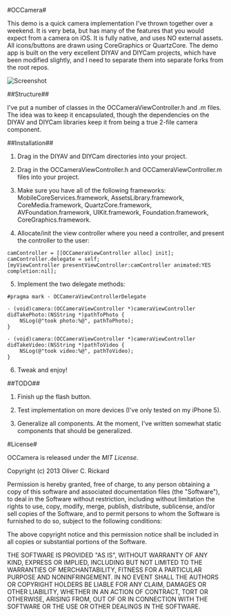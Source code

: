#OCCamera#

This demo is a quick camera implementation I've thrown together over a weekend.  It is very beta, but has many of the features that you would expect from a camera on iOS.  It is fully native, and uses NO external assets.  All icons/buttons are drawn using CoreGraphics or QuartzCore.  The demo app is built on the very excellent DIYAV and DIYCam projects, which have been modified slightly, and I need to separate them into separate forks from the root repos.

![Screenshot](https://raw.github.com/ocrickard/OCCamera/master/screenshot.png)

##Structure##

I've put a number of classes in the OCCameraViewController.h and .m files.  The idea was to keep it encapsulated, though the dependencies on the DIYAV and DIYCam libraries keep it from being a true 2-file camera component.

##Installation##

1.  Drag in the DIYAV and DIYCam directories into your project.

2.  Drag in the OCCameraViewController.h and OCCameraViewController.m files into your project.

3.  Make sure you have all of the following frameworks:  MobileCoreServices.framework, AssetsLibrary.framework, CoreMedia.framework, QuartzCore.framework, AVFoundation.framework, UIKit.framework, Foundation.framework, CoreGraphics.framework.

4.  Allocate/init the view controller where you need a controller, and present the controller to the user:

```
camController = [[OCCameraViewController alloc] init];
camController.delegate = self;
[myViewController presentViewController:camController animated:YES completion:nil];
```

5.  Implement the two delegate methods:

```
#pragma mark - OCCameraViewControllerDelegate 

- (void)camera:(OCCameraViewController *)cameraViewController didTakePhoto:(NSString *)pathToPhoto {
    NSLog(@"took photo:%@", pathToPhoto);
}

- (void)camera:(OCCameraViewController *)cameraViewController didTakeVideo:(NSString *)pathToVideo {
    NSLog(@"took video:%@", pathToVideo);
}
```

6.  Tweak and enjoy!

##TODO##

1.  Finish up the flash button.

2.  Test implementation on more devices (I've only tested on my iPhone 5).

3. Generalize all components.  At the moment, I've written somewhat static components that should be generalized.

#License#

OCCamera is released under the *MIT License*.

Copyright (c) 2013 Oliver C. Rickard

Permission is hereby granted, free of charge, to any person obtaining a copy of this software and associated documentation files (the "Software"), to deal in the Software without restriction, including without limitation the rights to use, copy, modify, merge, publish, distribute, sublicense, and/or sell copies of the Software, and to permit persons to whom the Software is furnished to do so, subject to the following conditions:

The above copyright notice and this permission notice shall be included in all copies or substantial portions of the Software.

THE SOFTWARE IS PROVIDED "AS IS", WITHOUT WARRANTY OF ANY KIND, EXPRESS OR IMPLIED, INCLUDING BUT NOT LIMITED TO THE WARRANTIES OF MERCHANTABILITY, FITNESS FOR A PARTICULAR PURPOSE AND NONINFRINGEMENT. IN NO EVENT SHALL THE AUTHORS OR COPYRIGHT HOLDERS BE LIABLE FOR ANY CLAIM, DAMAGES OR OTHER LIABILITY, WHETHER IN AN ACTION OF CONTRACT, TORT OR OTHERWISE, ARISING FROM, OUT OF OR IN CONNECTION WITH THE SOFTWARE OR THE USE OR OTHER DEALINGS IN THE SOFTWARE.

